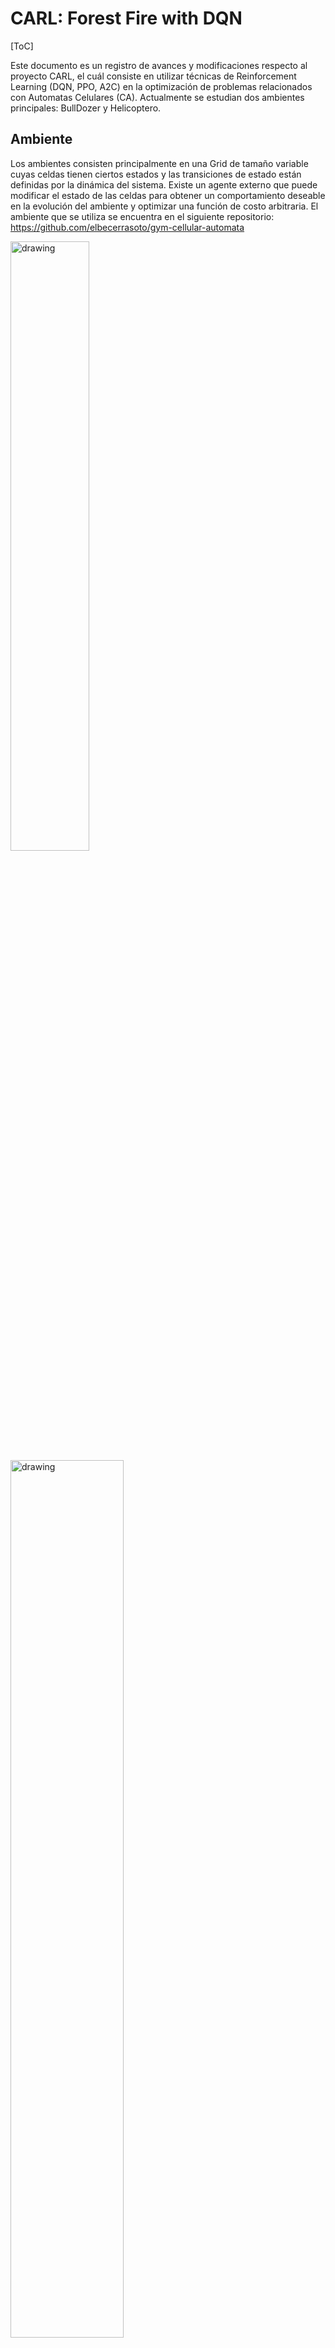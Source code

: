 # CARL: Forest Fire with DQN

[ToC]

Este documento es un registro de avances y modificaciones respecto al proyecto CARL, el cuál consiste en utilizar técnicas de Reinforcement Learning (DQN, PPO, A2C) en la optimización de problemas relacionados con Automatas Celulares (CA). Actualmente se estudian dos ambientes principales: BullDozer y Helicoptero.

## Ambiente

Los ambientes consisten principalmente en una Grid de tamaño variable cuyas celdas tienen ciertos estados y las transiciones de estado están definidas por la dinámica del sistema. Existe un agente externo que puede modificar el estado de las celdas para obtener un comportamiento deseable en la evolución del ambiente y optimizar una función de costo arbitraria. El ambiente que se utiliza se encuentra en el siguiente repositorio: https://github.com/elbecerrasoto/gym-cellular-automata


<img src="https://i.imgur.com/QzV4Jxs.png" alt="drawing" width="50%"/>

<img src="https://i.imgur.com/gZnLBQw.png" alt="drawing" width="60%"/>

La Grid es cuadrada y los experimentos se llevan a cabo con tres tipos de celdas: celdas con fuego (fire cells), celdas de árbol (tree cells) y celdas quemadas (burned cells).

Los agentes tienen ciertas acciones restringidas a su tipo y la posición en la que se encuentren, cada acción gasta unidades de tiempo. El ambiente tiene untiempo de actualización, cuando el tiempo se agota, se realizan los cálculos de transición de celdas en toda la Grid.

- El helicóptero sólo puede moverse y apagar celdas de fuego.
- El Bulldozer puede moverse y cortar árboles.

El Autómata Celular trata de emular el esparcimiento de un incendio en un área boscosa, y necesitamos crear estrategias para nuestro agente que eviten el mayor número de árboles quemados. Dichas estrategias o políticas serán generadas por métodos de Reinforcement Learning como DQN, PPO y A2C.



## Deep Q-Networks (DQN)

https://www.cs.toronto.edu/~vmnih/docs/dqn.pdf

Gracias a que la información de nuestro ambiente y agente está codificada en una grid cuyas celdas y posición influyen en los features principales del problema, podemos hacer uso de DQN utilizando redes convolucionales para capturar la información espacial del autómata celular.

Consideramos tareas en las que nuestro agente actúa sobre nuestro ambiente $E$ en cada paso de tiempo y se genera una secuencia de acciones-observaciones-recompensas. Nuestro agente sólo observa el estado general de nuestro ambiente (estado de todas las celdas de la grid y posición del agente), a dicho estado lo llamaremos $x_t \in R^d$. Al realizar una acción sobre $E$ recibimos una recompensa $r_t$. Esta recompensa depende de la secuencia de acciones y puede verse reflejada hasta mucho tiempo en el futuro.

A diferencia de la configuración que se usa normalmente al resolver juegos de Atari, en esta propuesta conocemos la informaciòn interna del sistema como para considerar esta tarea MDP, pero para fines prácticos y aprovechar los beneficios de la generalización sólo brindaremos el estado de la grid y del agente (dejando de lado el tiempo de actualización y la velocidad del viento) convirtiendo a ésta tarea en un POMPD. Otra diferencia es que en experimentos iniciales no utilizamos un stack de transiciones como en el artículo original.




### Double DQN (DDQN)


### Prioritized Experience Replay


### Dueling Q-Networks
